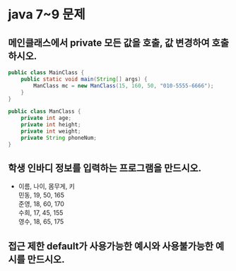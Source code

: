# java 7~9 문제

## 메인클래스에서 private 모든 값을 호출, 값 변경하여 호출 하시오.

```java
public class MainClass {
    public static void main(String[] args) {
        ManClass mc = new ManClass(15, 160, 50, "010-5555-6666");
    }
}

public class ManClass {
    private int age;
    private int height;
    private int weight;
    private String phoneNum;
}
```

## 학생 인바디 정보를 입력하는 프로그램을 만드시오.

- 이름, 나이, 몸무게, 키 <br>
  민동, 19, 50, 165 <br>
  준영, 18, 60, 170 <br>
  수희, 17, 45, 155 <br>
  영수, 18, 65, 175

## 접근 제한 default가 사용가능한 예시와 사용불가능한 예시를 만드시오.
